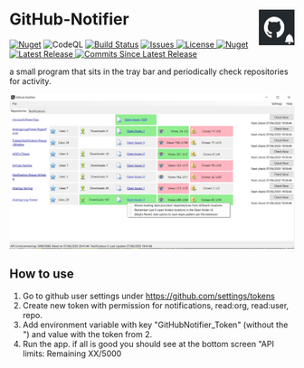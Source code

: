 <h1 align="left">GitHub-Notifier <img src="./Assets/GitHubNotifier.jpg" align="right" width="63px" height="63px"></h1> 

  [![Nuget](https://img.shields.io/nuget/dt/LiorBanai.GitHubNotifier)](https://www.nuget.org/packages/LiorBanai.GitHubNotifier/) ![CodeQL](https://github.com/LiorBanai/GitHub-Notifier/workflows/CodeQL/badge.svg)  [![Build Status](https://liorbanai.visualstudio.com/GitHub-Notifier/_apis/build/status/LiorBanai.GitHub-Notifier?branchName=master)](https://liorbanai.visualstudio.com/GitHub-Notifier/_build/latest?definitionId=4&branchName=master)
<a href="https://github.com/LiorBanai/GitHub-Notifier/issues">
    <img src="https://img.shields.io/github/issues/LiorBanai/GitHub-Notifier"  alt="Issues"/>
</a>
<a href="https://github.com/LiorBanai/GitHub-Notifier/blob/master/LICENSE">
    <img src="https://img.shields.io/github/license/LiorBanai/GitHub-Notifier"  alt="License"/>
</a>
   [![Nuget](https://img.shields.io/nuget/v/LiorBanai.GitHubNotifier)](https://www.nuget.org/packages/LiorBanai.GitHubNotifier/)
<a href="https://github.com/LiorBanai/GitHub-Notifier/releases"> 
    <img src="https://img.shields.io/github/v/release/LiorBanai/GitHub-Notifier"  alt="Latest Release"/>
</a> 
 <a href="https://github.com/LiorBanai/GitHub-Notifier/compare/V1.0.4...master">
    <img src="https://img.shields.io/github/commits-since/LiorBanai/GitHub-Notifier/latest"  alt="Commits Since Latest Release"/>
</a>
                                                                                                                           

                                                                                                                               
a small program that sits in the tray bar and periodically check repositories for activity.

![Main screen](Assets/screenshot4.jpg)

## How to use

1. Go to github user settings under https://github.com/settings/tokens
2. Create new token with permission for notifications, read:org, read:user, repo.
3. Add environment variable with key "GitHubNotifier_Token" (without the ") and value with the token from 2.
4. Run the app. if all is good you should see at the bottom screen "API limits: Remaining XX/5000
